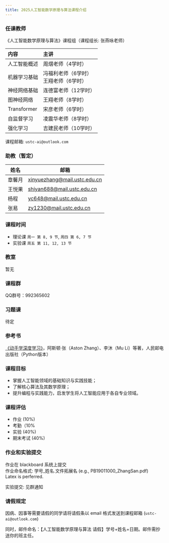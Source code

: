 ```yaml
---
title: 2025人工智能数学原理与算法课程介绍
---
```


### 任课教师

《人工智能数学原理与算法》课程组（课程组长: 张燕咏老师）

| 内容 | 主讲 |
| :- | :- |
| 人工智能概述 | 周熠老师（4学时） |
| 机器学习基础 | 冯福利老师（6学时）<br>王翔老师（6学时） |
| 神经网络基础 | 连德富老师（12学时） |
| 图神经网络 | 王翔老师（8学时） |
| Transformer | 宋彦老师（6学时） |
| 自监督学习 | 凌震华老师（8学时） |
| 强化学习 | 吉建民老师（10学时） |

课程邮箱: `ustc-ai@outlook.com`

### 助教（暂定）

| 姓名   | 邮箱                           |
| ------ | ------------------------------ |
| 章馨月 | xinyuezhang@mail.ustc.edu.cn |
| 王悦果 | shiyan688@mail.ustc.edu.cn |
| 杨程 | yc648@mail.ustc.edu.cn |
| 张易 | zy1230@mail.ustc.edu.cn |

### 课程时间

- 理论课 `周一 第 8, 9 节`, `周四 第 6, 7 节`
- 实验课 `周五 第 11, 12, 13 节`

### 教室

暂无

### 课程群

QQ群号：992365602

### 习题课

待定

### 参考书

[《动手学深度学习》](https://zh.d2l.ai/index.html)，阿斯顿·张（Aston Zhang）、李沐（Mu Li）等著，人民邮电出版社（Python版本）

### 课程目标

- 掌握人工智能领域的基础知识与实践技能；
- 了解核心算法及其数学原理；
- 提升编程与实践能力，启发学生将人工智能应用于各自专业领域。


### 课程评估

- 作业 (10%)
- 考勤（10%
- 实验 (40%)
- 期末考试 (40%) 

### 作业和实验提交

作业在 blackboard 系统上提交  
作业命名格式: 学号_姓名.文件拓展名 (e.g., PB19011000_ZhangSan.pdf)  
Latex is perferred.  

实验提交: 见群通知

### 请假规定

因病、因事等需要请假的同学请将请假条以 email 格式发送到课程邮箱 (`ustc-ai@outlook.com`)

同时，邮件命名：【人工智能数学原理与算法 请假】学号+姓名+日期。邮件需抄送你的班主任。